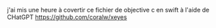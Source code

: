 j'ai mis une heure à covertir ce fichier de objective c en swift à l'aide de CHatGPT
https://github.com/coralw/xeyes
